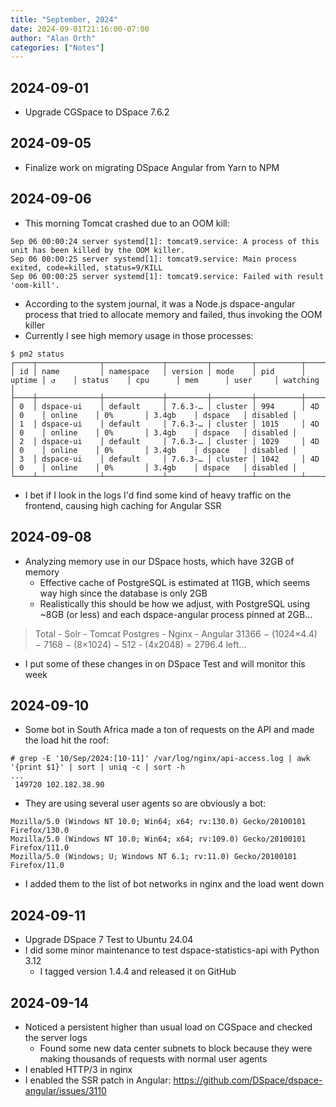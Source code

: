 ```yaml
---
title: "September, 2024"
date: 2024-09-01T21:16:00-07:00
author: "Alan Orth"
categories: ["Notes"]
---
```


## 2024-09-01

- Upgrade CGSpace to DSpace 7.6.2

<!--more-->

## 2024-09-05

- Finalize work on migrating DSpace Angular from Yarn to NPM

## 2024-09-06

- This morning Tomcat crashed due to an OOM kill:

```
Sep 06 00:00:24 server systemd[1]: tomcat9.service: A process of this unit has been killed by the OOM killer.
Sep 06 00:00:25 server systemd[1]: tomcat9.service: Main process exited, code=killed, status=9/KILL
Sep 06 00:00:25 server systemd[1]: tomcat9.service: Failed with result 'oom-kill'.
```

- According to the system journal, it was a Node.js dspace-angular process that tried to allocate memory and failed, thus invoking the OOM killer
- Currently I see high memory usage in those processes:

```console
$ pm2 status
┌────┬──────────────┬─────────────┬─────────┬─────────┬──────────┬────────┬──────┬───────────┬──────────┬──────────┬──────────┬──────────┐
│ id │ name         │ namespace   │ version │ mode    │ pid      │ uptime │ ↺    │ status    │ cpu      │ mem      │ user     │ watching │
├────┼──────────────┼─────────────┼─────────┼─────────┼──────────┼────────┼──────┼───────────┼──────────┼──────────┼──────────┼──────────┤
│ 0  │ dspace-ui    │ default     │ 7.6.3-… │ cluster │ 994      │ 4D     │ 0    │ online    │ 0%       │ 3.4gb    │ dspace   │ disabled │
│ 1  │ dspace-ui    │ default     │ 7.6.3-… │ cluster │ 1015     │ 4D     │ 0    │ online    │ 0%       │ 3.4gb    │ dspace   │ disabled │
│ 2  │ dspace-ui    │ default     │ 7.6.3-… │ cluster │ 1029     │ 4D     │ 0    │ online    │ 0%       │ 3.4gb    │ dspace   │ disabled │
│ 3  │ dspace-ui    │ default     │ 7.6.3-… │ cluster │ 1042     │ 4D     │ 0    │ online    │ 0%       │ 3.4gb    │ dspace   │ disabled │
└────┴──────────────┴─────────────┴─────────┴─────────┴──────────┴────────┴──────┴───────────┴──────────┴──────────┴──────────┴──────────┘
```

- I bet if I look in the logs I'd find some kind of heavy traffic on the frontend, causing high caching for Angular SSR

## 2024-09-08

- Analyzing memory use in our DSpace hosts, which have 32GB of memory
  - Effective cache of PostgreSQL is estimated at 11GB, which seems way high since the database is only 2GB
  - Realistically this should be how we adjust, with PostgreSQL using ~8GB (or less) and each dspace-angular process pinned at 2GB...

> Total - Solr       - Tomcat   Postgres  - Nginx - Angular
> 31366 − (1024×4.4) − 7168   − (8×1024)  − 512   - (4x2048) = 2796.4 left...

- I put some of these changes in on DSpace Test and will monitor this week

## 2024-09-10

- Some bot in South Africa made a ton of requests on the API and made the load hit the roof:

```
# grep -E '10/Sep/2024:[10-11]' /var/log/nginx/api-access.log | awk '{print $1}' | sort | uniq -c | sort -h
...
 149720 102.182.38.90
```

- They are using several user agents so are obviously a bot:

```
Mozilla/5.0 (Windows NT 10.0; Win64; x64; rv:130.0) Gecko/20100101 Firefox/130.0
Mozilla/5.0 (Windows NT 10.0; Win64; x64; rv:109.0) Gecko/20100101 Firefox/111.0
Mozilla/5.0 (Windows; U; Windows NT 6.1; rv:11.0) Gecko/20100101 Firefox/11.0
```

- I added them to the list of bot networks in nginx and the load went down

## 2024-09-11

- Upgrade DSpace 7 Test to Ubuntu 24.04
- I did some minor maintenance to test dspace-statistics-api with Python 3.12
  - I tagged version 1.4.4 and released it on GitHub

## 2024-09-14

- Noticed a persistent higher than usual load on CGSpace and checked the server logs
  - Found some new data center subnets to block because they were making thousands of requests with normal user agents
- I enabled HTTP/3 in nginx
- I enabled the SSR patch in Angular: https://github.com/DSpace/dspace-angular/issues/3110

<!-- vim: set sw=2 ts=2: -->
